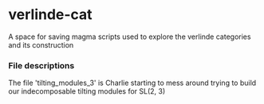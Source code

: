 # verlinde-cat
A space for saving magma scripts used to explore the verlinde categories and its construction

### File descriptions
The file 'tilting_modules_3' is Charlie starting to mess around trying to build our indecomposable tilting modules for SL(2, 3)
